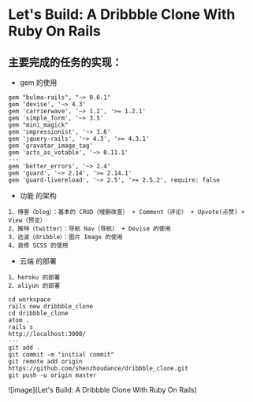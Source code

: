 # Let's Build: A Dribbble Clone With Ruby On Rails


## 主要完成的任务的实现：
- gem 的使用

```
gem "bulma-rails", "~> 0.6.1"
gem 'devise', '~> 4.3'
gem 'carrierwave', '~> 1.2', '>= 1.2.1'
gem 'simple_form', '~> 3.5'
gem "mini_magick"
gem 'impressionist', '~> 1.6'
gem 'jquery-rails', '~> 4.3', '>= 4.3.1'
gem 'gravatar_image_tag'
gem 'acts_as_votable', '~> 0.11.1'
---
gem 'better_errors', '~> 2.4'
gem 'guard', '~> 2.14', '>= 2.14.1'
gem 'guard-livereload', '~> 2.5', '>= 2.5.2', require: false
```
- 功能 的架构
```
1、博客（blog）：基本的 CRUD（增删改查） + Comment（评论） + Upvote(点赞) + View（预览）
2、推特（twitter）：导航 Nav（导航） + Devise 的使用
3、达波（dribble）：图片 Image 的使用
4、装修 SCSS 的使用
```
- 云端 的部署
```
1、heroku 的部署
2、aliyun 的部署
```

```
cd workspace
rails new dribbble_clone
cd dribbble_clone
atom .
rails s
http://localhost:3000/
---
git add .
git commit -m "initial commit"
git remote add origin https://github.com/shenzhoudance/dribbble_clone.git
git push -u origin master
```

![image](Let's Build: A Dribbble Clone With Ruby On Rails)

